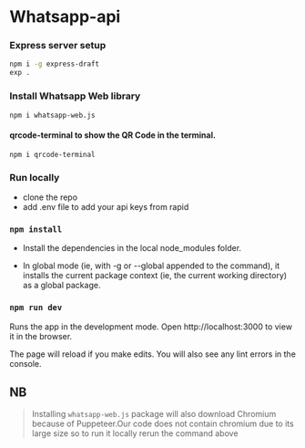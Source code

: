 # Whatsapp-api

### Express server setup 
```bash
npm i -g express-draft
exp .
```
### Install Whatsapp Web library
`npm i whatsapp-web.js`

#### qrcode-terminal to show the QR Code in the terminal.
`npm i qrcode-terminal` 

### Run locally
 - clone the repo 
 - add .env file to add your api keys from rapid
 
 ### `npm install`
 
 - Install the dependencies in the local node_modules folder.

- In global mode (ie, with -g or --global appended to the command), it installs the current package context (ie, the current working directory) as a global package.

### `npm run dev`

Runs the app in the development mode.
Open http://localhost:3000 to view it in the browser.

The page will reload if you make edits.
You will also see any lint errors in the console.

## NB

> Installing `whatsapp-web.js` package will also download Chromium because of Puppeteer.Our code does not contain chromium due to its large size so to run it locally rerun the command above
